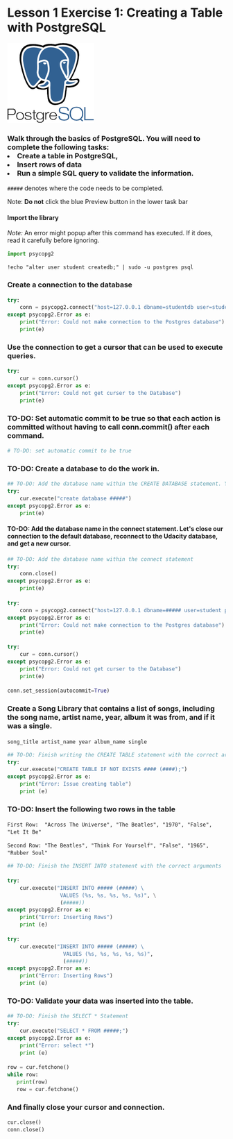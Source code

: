 # Lesson 1 Exercise 1: Creating a Table with PostgreSQL

![POSTGRESLOGO](../../../documents/topic_docs/postgresSQLlogo.png)

### Walk through the basics of PostgreSQL. You will need to complete the following tasks:<li> Create a table in PostgreSQL, <li> Insert rows of data <li> Run a simple SQL query to validate the information. <br>
`#####` denotes where the code needs to be completed. 
    
Note: __Do not__ click the blue Preview button in the lower task bar

#### Import the library 
*Note:* An error might popup after this command has executed. If it does, read it carefully before ignoring. 


```python
import psycopg2
```


```shell script
!echo "alter user student createdb;" | sudo -u postgres psql
```

### Create a connection to the database


```python
try: 
    conn = psycopg2.connect("host=127.0.0.1 dbname=studentdb user=student password=student")
except psycopg2.Error as e: 
    print("Error: Could not make connection to the Postgres database")
    print(e)
```

### Use the connection to get a cursor that can be used to execute queries.


```python
try: 
    cur = conn.cursor()
except psycopg2.Error as e: 
    print("Error: Could not get curser to the Database")
    print(e)
```

### TO-DO: Set automatic commit to be true so that each action is committed without having to call conn.commit() after each command. 


```python
# TO-DO: set automatic commit to be true
```

### TO-DO: Create a database to do the work in. 


```python
## TO-DO: Add the database name within the CREATE DATABASE statement. You can choose your own db name.
try: 
    cur.execute("create database #####")
except psycopg2.Error as e:
    print(e)
```

#### TO-DO: Add the database name in the connect statement. Let's close our connection to the default database, reconnect to the Udacity database, and get a new cursor.


```python
## TO-DO: Add the database name within the connect statement
try: 
    conn.close()
except psycopg2.Error as e:
    print(e)
    
try: 
    conn = psycopg2.connect("host=127.0.0.1 dbname=##### user=student password=student")
except psycopg2.Error as e: 
    print("Error: Could not make connection to the Postgres database")
    print(e)
    
try: 
    cur = conn.cursor()
except psycopg2.Error as e: 
    print("Error: Could not get curser to the Database")
    print(e)

conn.set_session(autocommit=True)
```

### Create a Song Library that contains a list of songs, including the song name, artist name, year, album it was from, and if it was a single. 

`song_title
artist_name
year
album_name
single`



```python
## TO-DO: Finish writing the CREATE TABLE statement with the correct arguments
try: 
    cur.execute("CREATE TABLE IF NOT EXISTS #### (####);")
except psycopg2.Error as e: 
    print("Error: Issue creating table")
    print (e)
```

### TO-DO: Insert the following two rows in the table
`First Row:  "Across The Universe", "The Beatles", "1970", "False", "Let It Be"`

`Second Row: "The Beatles", "Think For Yourself", "False", "1965", "Rubber Soul"`


```python
## TO-DO: Finish the INSERT INTO statement with the correct arguments

try: 
    cur.execute("INSERT INTO ##### (#####) \
                 VALUES (%s, %s, %s, %s, %s)", \
                 (#####))
except psycopg2.Error as e: 
    print("Error: Inserting Rows")
    print (e)
    
try: 
    cur.execute("INSERT INTO ##### (#####) \
                  VALUES (%s, %s, %s, %s, %s)",
                  (#####))
except psycopg2.Error as e: 
    print("Error: Inserting Rows")
    print (e)
```

### TO-DO: Validate your data was inserted into the table. 



```python
## TO-DO: Finish the SELECT * Statement 
try: 
    cur.execute("SELECT * FROM #####;")
except psycopg2.Error as e: 
    print("Error: select *")
    print (e)

row = cur.fetchone()
while row:
   print(row)
   row = cur.fetchone()
```

### And finally close your cursor and connection. 


```python
cur.close()
conn.close()
```

